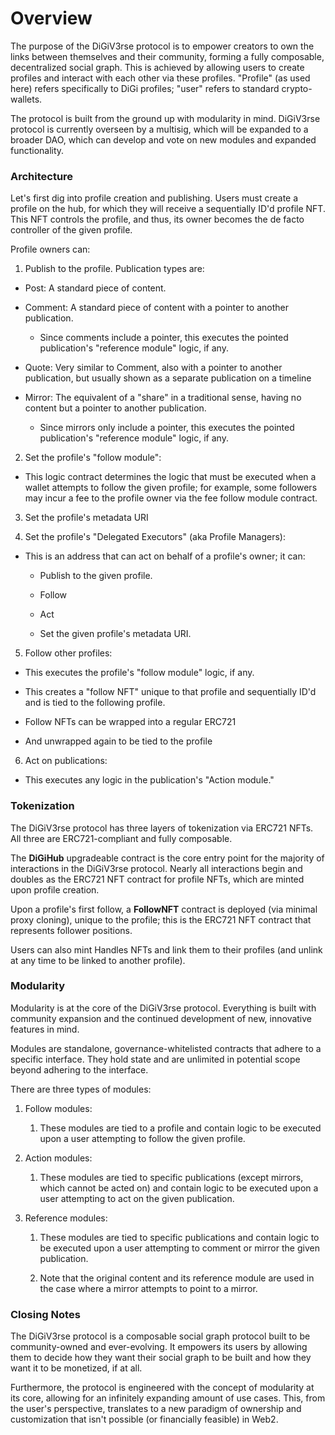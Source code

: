 # Overview

The purpose of the DiGiV3rse protocol is to empower creators to own the links between themselves and their community, forming a fully composable, decentralized social graph. This is achieved by allowing users to create profiles and interact with each other via these profiles. "Profile" (as used here) refers specifically to DiGi profiles; "user" refers to standard crypto-wallets.

The protocol is built from the ground up with modularity in mind. DiGiV3rse protocol is currently overseen by a multisig, which will be expanded to a broader DAO, which can develop and vote on new modules and expanded functionality.

### Architecture

Let's first dig into profile creation and publishing. Users must create a profile on the hub, for which they will receive a sequentially ID'd profile NFT. This NFT controls the profile, and thus, its owner becomes the de facto controller of the given profile.

Profile owners can:

1. Publish to the profile. Publication types are:

  * Post: A standard piece of content.

  * Comment: A standard piece of content with a pointer to another publication.

    * Since comments include a pointer, this executes the pointed publication's "reference module" logic, if any.

  * Quote: Very similar to Comment, also with a pointer to another publication, but usually shown as a separate publication on a timeline

  * Mirror: The equivalent of a "share" in a traditional sense, having no content but a pointer to another publication.

    * Since mirrors only include a pointer, this executes the pointed publication's "reference module" logic, if any.

2. Set the profile's "follow module":

  * This logic contract determines the logic that must be executed when a wallet attempts to follow the given profile; for example, some followers may incur a fee to the profile owner via the fee follow module contract.

3. Set the profile's metadata URI

4. Set the profile's "Delegated Executors" (aka Profile Managers):

  * This is an address that can act on behalf of a profile's owner; it can:

    * Publish to the given profile.

    * Follow
   
    * Act

    * Set the given profile's metadata URI.

5. Follow other profiles:

  * This executes the profile's "follow module" logic, if any.
 
  * This creates a "follow NFT" unique to that profile and sequentially ID'd and is tied to the following profile.

  * Follow NFTs can be wrapped into a regular ERC721

  * And unwrapped again to be tied to the profile

6. Act on publications:

  * This executes any logic in the publication's "Action module."

### Tokenization

The DiGiV3rse protocol has three layers of tokenization via ERC721 NFTs. All three are ERC721-compliant and fully composable.

The **DiGiHub** upgradeable contract is the core entry point for the majority of interactions in the DiGiV3rse protocol. Nearly all interactions begin and doubles as the ERC721 NFT contract for profile NFTs, which are minted upon profile creation.

Upon a profile's first follow, a **FollowNFT** contract is deployed (via minimal proxy cloning), unique to the profile; this is the ERC721 NFT contract that represents follower positions.

Users can also mint Handles NFTs and link them to their profiles (and unlink at any time to be linked to another profile).

### Modularity

Modularity is at the core of the DiGiV3rse protocol. Everything is built with community expansion and the continued development of new, innovative features in mind.

Modules are standalone, governance-whitelisted contracts that adhere to a specific interface. They hold state and are unlimited in potential scope beyond adhering to the interface.

There are three types of modules:

1. Follow modules:

   1. These modules are tied to a profile and contain logic to be executed upon a user attempting to follow the given profile.

2. Action modules:
  
   1. These modules are tied to specific publications (except mirrors, which cannot be acted on) and contain logic to be executed upon a user attempting to act on the given publication.

3. Reference modules:
  
   1. These modules are tied to specific publications and contain logic to be executed upon a user attempting to comment or mirror the given publication.
 
   2. Note that the original content and its reference module are used in the case where a mirror attempts to point to a mirror.

### Closing Notes

The DiGiV3rse protocol is a composable social graph protocol built to be community-owned and ever-evolving. It empowers its users by allowing them to decide how they want their social graph to be built and how they want it to be monetized, if at all.

Furthermore, the protocol is engineered with the concept of modularity at its core, allowing for an infinitely expanding amount of use cases. This, from the user's perspective, translates to a new paradigm of ownership and customization that isn't possible (or financially feasible) in Web2.
